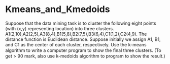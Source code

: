 # Kmeans_and_Kmedoids
Suppose that the data mining task is to cluster the following eight points (with (x,y) representing location) into three clusters. A1(2,10),A2(2,5),A3(8,4),B1(5,8),B2(7,5),B3(6,4),C1(1,2),C2(4,9). The distance function is Euclidean distance. Suppose initially we assign A1, B1, and C1 as the center of each cluster, respectively. Use the k-means algorithm to write a computer program to show the ﬁnal three clusters. (To get > 90 mark, also use k-medoids algorithm to program to show the result.)
